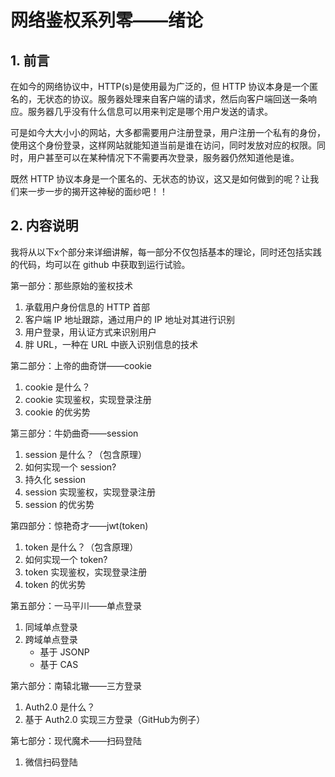 # 网络鉴权系列零——绪论

## 1. 前言

在如今的网络协议中，HTTP(s)是使用最为广泛的，但 HTTP 协议本身是一个匿名的，无状态的协议。服务器处理来自客户端的请求，然后向客户端回送一条响应。服务器几乎没有什么信息可以用来判定是哪个用户发送的请求。

可是如今大大小小的网站，大多都需要用户注册登录，用户注册一个私有的身份，使用这个身份登录，这样网站就能知道当前是谁在访问，同时发放对应的权限。同时，用户甚至可以在某种情况下不需要再次登录，服务器仍然知道他是谁。

既然 HTTP 协议本身是一个匿名的、无状态的协议，这又是如何做到的呢？让我们来一步一步的揭开这神秘的面纱吧！！

## 2. 内容说明

我将从以下x个部分来详细讲解，每一部分不仅包括基本的理论，同时还包括实践的代码，均可以在 github 中获取到运行试验。

第一部分：那些原始的鉴权技术

1. 承载用户身份信息的 HTTP 首部
2. 客户端 IP 地址跟踪，通过用户的 IP 地址对其进行识别
3. 用户登录，用认证方式来识别用户
4. 胖 URL，一种在 URL 中嵌入识别信息的技术 

第二部分：上帝的曲奇饼——cookie

1. cookie 是什么？
2. cookie 实现鉴权，实现登录注册
3. cookie 的优劣势

第三部分：牛奶曲奇——session

1. session 是什么？（包含原理）
2. 如何实现一个 session?
3. 持久化 session
4. session 实现鉴权，实现登录注册
5. session 的优劣势

第四部分：惊艳奇才——jwt(token)

1. token 是什么？（包含原理）
2. 如何实现一个 token?
3. token 实现鉴权，实现登录注册
4. token 的优劣势

第五部分：一马平川——单点登录

1. 同域单点登录
2. 跨域单点登录
   - 基于 JSONP
   - 基于 CAS

第六部分：南辕北辙——三方登录

1. Auth2.0 是什么？
2. 基于 Auth2.0 实现三方登录（GitHub为例子）

第七部分：现代魔术——扫码登陆

1. 微信扫码登陆









































